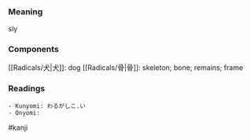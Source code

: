 ### Meaning

sly

### Components

[[Radicals/犬|犬]]: dog [[Radicals/骨|骨]]: skeleton; bone; remains; frame

### Readings

```
- Kunyomi: わるがしこ.い
- Onyomi: 
```

#kanji